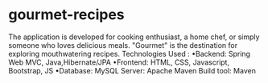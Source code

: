 # gourmet-recipes
The application is developed for cooking enthusiast, a home chef, or simply someone who loves delicious meals.
"Gourmet" is the destination for exploring mouthwatering recipes.
Technologies Used : 
    •Backend: Spring Web MVC, Java,Hibernate/JPA
    •Frontend: HTML, CSS, Javascript, Bootstrap, JS
    •Database: MySQL
    Server: Apache Maven
    Build tool: Maven
